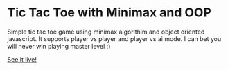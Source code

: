 # Tic Tac Toe with Minimax and OOP

Simple tic tac toe game using minimax algorithim and object oriented javascript. It supports player vs player and player vs ai mode. I can bet you will never win playing master level :)

[See it live!](https://tobiaszgala.github.io/Tic-Tac-Toe-with-Minimax/)
